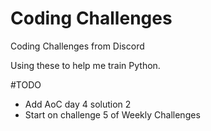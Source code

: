 # Coding Challenges
Coding Challenges from Discord

Using these to help me train Python.

#TODO
- Add AoC day 4 solution 2
- Start on challenge 5 of Weekly Challenges

